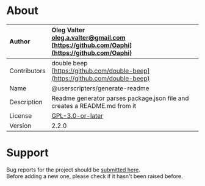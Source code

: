 
# About

| Author       | Oleg Valter<br>[oleg.a.valter@gmail.com](mailto:oleg.a.valter@gmail.com)<br>[https://github.com/Oaphi](https://github.com/Oaphi) |
| :----------- | :----------------------- |
| Contributors | double beep<br>[https://github.com/double-beep](https://github.com/double-beep) |
| Name | @userscripters/generate-readme |
| Description | Readme generator parses package.json file and creates a README.md from it |
| License | [GPL-3.0-or-later](https://spdx.org/licenses/GPL-3.0-or-later) |
| Version | 2.2.0 |

# Support

Bug reports for the project should be [submitted here](https://github.com/userscripters/generate-readme/issues).
<br>Before adding a new one, please check if it hasn't been raised before.
  